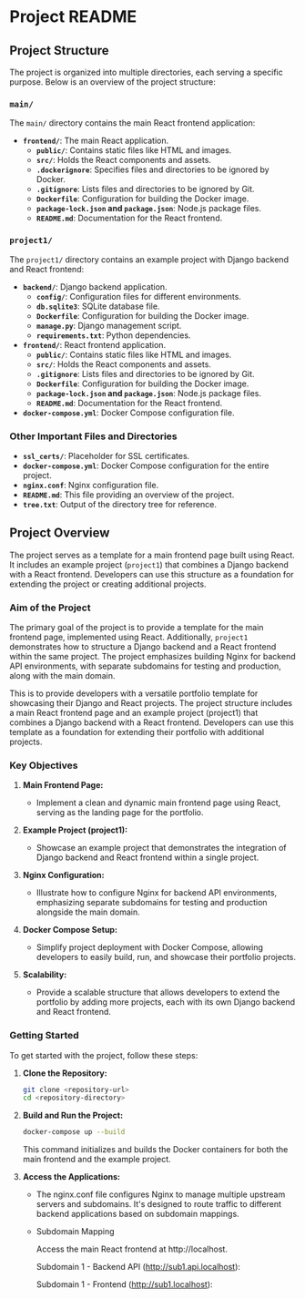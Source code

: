 # Project README

## Project Structure

The project is organized into multiple directories, each serving a specific purpose. Below is an overview of the project structure:

### `main/`

The `main/` directory contains the main React frontend application:

- **`frontend/`**: The main React application.
  - **`public/`**: Contains static files like HTML and images.
  - **`src/`**: Holds the React components and assets.
  - **`.dockerignore`**: Specifies files and directories to be ignored by Docker.
  - **`.gitignore`**: Lists files and directories to be ignored by Git.
  - **`Dockerfile`**: Configuration for building the Docker image.
  - **`package-lock.json` and `package.json`**: Node.js package files.
  - **`README.md`**: Documentation for the React frontend.

### `project1/`

The `project1/` directory contains an example project with Django backend and React frontend:

- **`backend/`**: Django backend application.
  - **`config/`**: Configuration files for different environments.
  - **`db.sqlite3`**: SQLite database file.
  - **`Dockerfile`**: Configuration for building the Docker image.
  - **`manage.py`**: Django management script.
  - **`requirements.txt`**: Python dependencies.
- **`frontend/`**: React frontend application.
  - **`public/`**: Contains static files like HTML and images.
  - **`src/`**: Holds the React components and assets.
  - **`.gitignore`**: Lists files and directories to be ignored by Git.
  - **`Dockerfile`**: Configuration for building the Docker image.
  - **`package-lock.json` and `package.json`**: Node.js package files.
  - **`README.md`**: Documentation for the React frontend.
- **`docker-compose.yml`**: Docker Compose configuration file.

### Other Important Files and Directories

- **`ssl_certs/`**: Placeholder for SSL certificates.
- **`docker-compose.yml`**: Docker Compose configuration for the entire project.
- **`nginx.conf`**: Nginx configuration file.
- **`README.md`**: This file providing an overview of the project.
- **`tree.txt`**: Output of the directory tree for reference.

## Project Overview

The project serves as a template for a main frontend page built using React. It includes an example project (`project1`) that combines a Django backend with a React frontend. Developers can use this structure as a foundation for extending the project or creating additional projects.

### Aim of the Project

The primary goal of the project is to provide a template for the main frontend page, implemented using React. Additionally, `project1` demonstrates how to structure a Django backend and a React frontend within the same project. The project emphasizes building Nginx for backend API environments, with separate subdomains for testing and production, along with the main domain.

This is to provide developers with a versatile portfolio template for showcasing their Django and React projects. The project structure includes a main React frontend page and an example project (project1) that combines a Django backend with a React frontend. Developers can use this template as a foundation for extending their portfolio with additional projects.


### Key Objectives

1. **Main Frontend Page:**

    - Implement a clean and dynamic main frontend page using React, serving as the landing page for the portfolio.

2. **Example Project (project1):**

    - Showcase an example project that demonstrates the integration of Django backend and React frontend within a single project.

3. **Nginx Configuration:**

    - Illustrate how to configure Nginx for backend API environments, emphasizing separate subdomains for testing and production alongside the main domain.

4. **Docker Compose Setup:**

    - Simplify project deployment with Docker Compose, allowing developers to easily build, run, and showcase their portfolio projects.

5. **Scalability:**

    - Provide a scalable structure that allows developers to extend the portfolio by adding more projects, each with its own Django backend and React frontend.

### Getting Started

To get started with the project, follow these steps:

1. **Clone the Repository:**
   ```bash
   git clone <repository-url>
   cd <repository-directory>
   ```

2. **Build and Run the Project:**
   ```bash
   docker-compose up --build
   ```

   This command initializes and builds the Docker containers for both the main frontend and the example project.

3. **Access the Applications:**
    - The nginx.conf file configures Nginx to manage multiple upstream servers and subdomains. It's designed to route traffic to different backend applications based on subdomain mappings.

    - Subdomain Mapping

      Access the main React frontend at http://localhost.

      Subdomain 1 - Backend API (http://sub1.api.localhost):

      Subdomain 1 - Frontend (http://sub1.localhost):